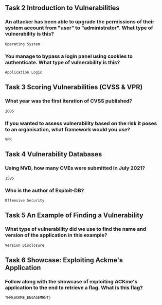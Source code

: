 ## Task 2  Introduction to Vulnerabilities

### An attacker has been able to upgrade the permissions of their system account from "user" to "administrator". What type of vulnerability is this?
    Operating System

### You manage to bypass a login panel using cookies to authenticate. What type of vulnerability is this?
    Application Logic

## Task 3  Scoring Vulnerabilities (CVSS & VPR)

### What year was the first iteration of CVSS published?
    2005

### If you wanted to assess vulnerability based on the risk it poses to an organisation, what framework would you use?
    VPR

## Task 4  Vulnerability Databases

### Using NVD, how many CVEs were submitted in July 2021?
    1585

### Who is the author of Exploit-DB?
    Offensive Security

## Task 5  An Example of Finding a Vulnerability

### What type of vulnerability did we use to find the name and version of the application in this example?
    Version Disclosure

## Task 6  Showcase: Exploiting Ackme's Application

### Follow along with the showcase of exploiting ACKme's application to the end to retrieve a flag. What is this flag?
    THM{ACKME_ENGAGEMENT}

